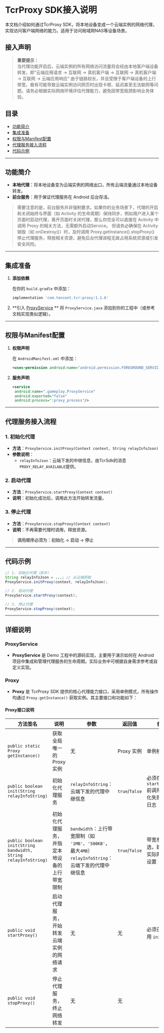 # TcrProxy SDK接入说明

本文档介绍如何通过TcrProxy SDK，将本地设备变成一个云端实例的网络代理，实现访问客户端网络的能力。适用于访问局域网NAS等设备场景。

## 接入声明

> **重要提示：**  
> 当代理功能开启后，云端实例的所有网络访问流量将会经由本地客户端设备转发，即“云端应用请求 → 互联网 → 真机客户端 → 互联网 → 真机客户端 → 互联网 → 云端应用响应“
> 由于链路较长，并且受限于客户端设备的上行带宽，极有可能导致云端实例访问网页时出现卡顿、延迟甚至无法联网等问题。请务必根据实际网络环境评估代理能力，避免因带宽瓶颈影响业务体验。

## 目录

- [功能简介](#功能简介)
- [集成准备](#集成准备)
- [权限与Manifest配置](#权限与manifest配置)
- [代理服务接入流程](#代理服务接入流程)
- [代码示例](#代码示例)

---

## 功能简介

- **本地代理**：将本地设备变为云端实例的网络出口，所有云端流量通过本地设备转发。
- **前台服务**：用于保证代理服务在 Android 后台存活。
>需要注意的是，前台服务并非强制要求。如果你的业务场景下，代理的开启和关闭始终与界面（如 Activity 的生命周期）保持同步，例如用户进入某个页面时启动代理，离开页面时关闭代理，那么你完全可以直接在 Activity 中调用 Proxy 的相关方法，无需额外启动Service。
>但请务必确保在 Activity 销毁（如 onDestroy()）时，及时调用 Proxy.getInstance().stopProxy() 停止代理服务，释放相关资源，避免后台代理进程无故占用系统资源或引发安全风险。

---

## 集成准备

1. **添加依赖**

   在你的 `build.gradle` 中添加：

   ```groovy
   implementation 'com.tencent.tcr:proxy:1.1.6'
   ```

2. **引入 [ProxyService](https://github.com/tencentyun/cloudgame-android-sdk/blob/master/TcrSdk/Demo/TcrDemo/app/src/tcrdemo/java/com/tencent/tcrdemo/gameplay/ProxyService.java) **
   将 `ProxyService.java` 添加到你的工程中（或参考文档实现类似逻辑）。
---

## 权限与Manifest配置

1. **权限声明**

   在 `AndroidManifest.xml` 中添加：

   ```xml
   <uses-permission android:name="android.permission.FOREGROUND_SERVICE" />
   ```

2. **服务声明**

   ```xml
   <service  
    android:name=".gameplay.ProxyService"  
    android:exported="false"
    android:process=":proxy_process"/>
   ```

---

## 代理服务接入流程

### 1. 初始化代理

- **方法**：`ProxyService.initProxy(Context context, String relayInfoJson)`
- **参数说明**：
  - `relayInfoJson`：云端下发的中继信息，由TcrSdk的消息`PROXY_RELAY_AVAILABLE`提供。

### 2. 启动代理

- **方法**：`ProxyService.startProxy(Context context)`
- **说明**：初始化成功后，调用此方法开始转发流量。

### 3. 停止代理

- **方法**：`ProxyService.stopProxy(Context context)`
- **说明**：不再需要代理时调用，释放资源。

> **调用顺序必须为：初始化 → 启动 → 停止**

---

## 代码示例

```java
// 1. 初始化代理（异步）
String relayInfoJson = ...; // 从云端获取
ProxyService.initProxy(context, relayInfoJson);

// 2. 启动代理
ProxyService.startProxy(context);

// 3. 停止代理
ProxyService.stopProxy(context);
```

---

## 详细说明

### ProxyService

- **ProxyService** 是 Demo 工程中的源码实现，主要用于演示如何在 Android 项目中集成和管理代理服务的生命周期。实际业务中可根据自身需求参考或自定义实现。

### Proxy

- **Proxy** 是 TcrProxy SDK 提供的核心代理能力接口，采用单例模式，所有操作均通过 `Proxy.getInstance()` 获取实例。其主要接口和功能如下：
#### Proxy接口说明

| 方法签名                                                            | 说明                     | 参数                                                                               | 返回值            | 备注                                |
| --------------------------------------------------------------- | ---------------------- | -------------------------------------------------------------------------------- | -------------- | --------------------------------- |
| `public static Proxy getInstance()`                             | 获取全局唯一的 Proxy 实例       | 无                                                                                | Proxy 实例       | 单例模式                              |
| `public boolean init(String relayInfoString)`                   | 初始化代理服务                | `relayInfoString`：云端下发的代理中继信息                                                    | `true`/`false` | 必须在 `startProxy()` 前调用，初始化失败需检查日志 |
| `public boolean init(String bandwidth, String relayInfoString)` | 初始化代理服务，并指定本地设备的上行带宽限制 | `bandwidth`：上行带宽限制（如 `'1MB'`、`'500KB'`，最大`4MB`）<br>`relayInfoString`：云端下发的代理中继信息 | `true`/`false` | 带宽参数可选，建议根据实际网络情况设置               |
| `public void startProxy()`                                      | 启动代理服务，开始转发云端实例的网络请求   | 无                                                                                | 无              | 必须已成功调用 `init()`                  |
| `public void stopProxy()`                                       | 停止代理服务，终止网络转发          | 无                                                                                | 无              |                                   |
